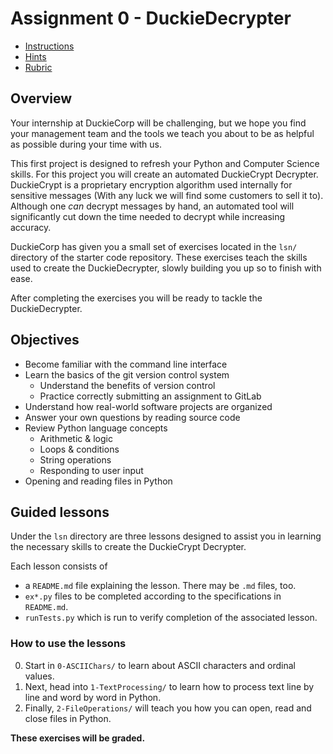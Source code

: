 # Assignment 0 - DuckieDecrypter

* [Instructions](instructions/Instructions.md)
* [Hints](instructions/Hints.md)
* [Rubric](instructions/Rubric.md)


## Overview

Your internship at DuckieCorp will be challenging, but we hope you find your management team and the tools we teach you about to be as helpful as possible during your time with us.

This first project is designed to refresh your Python and Computer Science skills.  For this project you will create an automated DuckieCrypt Decrypter.  DuckieCrypt is a proprietary encryption algorithm used internally for sensitive messages (With any luck we will find some customers to sell it to).  Although one *can* decrypt messages by hand, an automated tool will significantly cut down the time needed to decrypt while increasing accuracy.

DuckieCorp has given you a small set of exercises located in the `lsn/` directory of the starter code repository.  These exercises teach the skills used to create the DuckieDecrypter, slowly building you up so to finish with ease.

After completing the exercises you will be ready to tackle the DuckieDecrypter.


## Objectives

-   Become familiar with the command line interface
-   Learn the basics of the git version control system
    -   Understand the benefits of version control
    -   Practice correctly submitting an assignment to GitLab
-   Understand how real-world software projects are organized
-   Answer your own questions by reading source code
-   Review Python language concepts
    -   Arithmetic & logic
    -   Loops & conditions
    -   String operations
    -   Responding to user input
-   Opening and reading files in Python



## Guided lessons

Under the `lsn` directory are three lessons designed to assist you in learning the necessary skills to create the DuckieCrypt Decrypter.

Each lesson consists of
*   a `README.md` file explaining the lesson.  There may be `.md` files, too.
*   `ex*.py` files to be completed according to the specifications in `README.md`.
*   `runTests.py` which is run to verify completion of the associated lesson.


### How to use the lessons

0.  Start in `0-ASCIIChars/` to learn about ASCII characters and ordinal values.
1.  Next, head into `1-TextProcessing/` to learn how to process text line by line and word by word in Python.
2.  Finally, `2-FileOperations/` will teach you how you can open, read and close files in Python.

**These exercises will be graded.**
